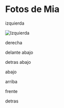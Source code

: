 Fotos de Mia
====

izquierda

![Izquierda](izquierda.jpg)

derecha 

delante abajo

detras abajo

abajo

arriba

frente

detras 
